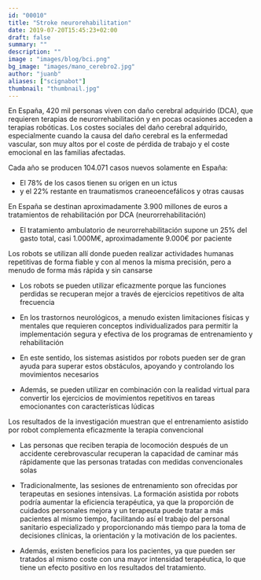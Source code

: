 ```yaml
---
id: "00010"
title: "Stroke neurorehabilitation"
date: 2019-07-20T15:45:23+02:00
draft: false
summary: ""
description: ""
image : "images/blog/bci.png"
bg_image: "images/mano_cerebro2.jpg"
author: "juanb"
aliases: ["scignabot"]
thumbnail: "thumbnail.jpg"
---
```




En España, 420 mil personas viven con daño cerebral adquirido (DCA), que requieren terapias de neurorrehabilitación y en pocas ocasiones acceden a terapias robóticas. Los costes sociales del daño cerebral adquirido, especialmente cuando la causa del daño cerebral es la enfermedad vascular, son muy altos por el coste de pérdida de trabajo y el coste emocional en las familias afectadas. 

Cada año se producen 104.071 casos nuevos solamente en España:

- El 78% de los casos tienen su origen en un ictus
- y el 22% restante en traumatismos craneoencefálicos y otras causas

En España se destinan aproximadamente 3.900 millones de euros a tratamientos de rehabilitación por DCA (neurorrehabilitación)

- El tratamiento ambulatorio de neurorrehabilitación supone un 25% del gasto total, casi 1.000M€, aproximadamente 9.000€ por paciente

Los robots se utilizan allí donde pueden realizar actividades humanas repetitivas de forma fiable y con al menos la misma precisión, pero a menudo de forma más rápida y sin cansarse

- Los robots se pueden utilizar eficazmente porque las funciones perdidas se recuperan mejor a través de ejercicios repetitivos de alta frecuencia

- En los trastornos neurológicos, a menudo existen limitaciones físicas y mentales que requieren conceptos individualizados para permitir la implementación segura y efectiva de los programas de entrenamiento y rehabilitación

- En este sentido, los sistemas asistidos por robots pueden ser de gran ayuda para superar estos obstáculos, apoyando y controlando los movimientos necesarios

- Además, se pueden utilizar en combinación con la realidad virtual para convertir los ejercicios de movimientos repetitivos en tareas emocionantes con características lúdicas

Los resultados de la investigación muestran que el entrenamiento asistido por robot complementa eficazmente la terapia convencional

- Las personas que reciben terapia de locomoción después de un accidente cerebrovascular recuperan la capacidad de caminar más rápidamente que las personas tratadas con medidas convencionales solas

- Tradicionalmente, las sesiones de entrenamiento son ofrecidas por terapeutas en sesiones intensivas. La formación asistida por robots podría aumentar la eficiencia terapéutica, ya que la proporción de cuidados personales mejora y un terapeuta puede tratar a más pacientes al mismo tiempo, facilitando así el trabajo del personal sanitario especializado y proporcionando más tiempo para la toma de decisiones clínicas, la orientación y la motivación de los pacientes.

- Además, existen beneficios para los pacientes, ya que pueden ser tratados al mismo coste con una mayor intensidad terapéutica, lo que tiene un efecto positivo en los resultados del tratamiento.

